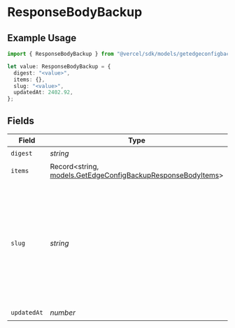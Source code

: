 # ResponseBodyBackup

## Example Usage

```typescript
import { ResponseBodyBackup } from "@vercel/sdk/models/getedgeconfigbackupop.js";

let value: ResponseBodyBackup = {
  digest: "<value>",
  items: {},
  slug: "<value>",
  updatedAt: 2402.92,
};
```

## Fields

| Field                                                                                                                                                 | Type                                                                                                                                                  | Required                                                                                                                                              | Description                                                                                                                                           |
| ----------------------------------------------------------------------------------------------------------------------------------------------------- | ----------------------------------------------------------------------------------------------------------------------------------------------------- | ----------------------------------------------------------------------------------------------------------------------------------------------------- | ----------------------------------------------------------------------------------------------------------------------------------------------------- |
| `digest`                                                                                                                                              | *string*                                                                                                                                              | :heavy_check_mark:                                                                                                                                    | N/A                                                                                                                                                   |
| `items`                                                                                                                                               | Record<string, [models.GetEdgeConfigBackupResponseBodyItems](../models/getedgeconfigbackupresponsebodyitems.md)>                                      | :heavy_check_mark:                                                                                                                                    | N/A                                                                                                                                                   |
| `slug`                                                                                                                                                | *string*                                                                                                                                              | :heavy_check_mark:                                                                                                                                    | Name for the Edge Config Names are not unique. Must start with an alphabetic character and can contain only alphanumeric characters and underscores). |
| `updatedAt`                                                                                                                                           | *number*                                                                                                                                              | :heavy_check_mark:                                                                                                                                    | N/A                                                                                                                                                   |